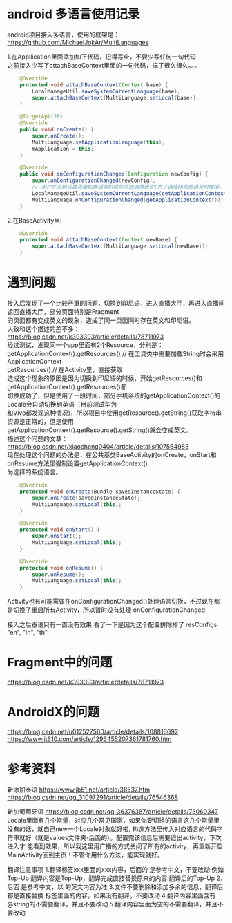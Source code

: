 # android 多语言使用记录  
android项目接入多语言，使用的框架是：https://github.com/MichaelJokAr/MultiLanguages  

1.在Appllication里面添加如下代码，记得写全，不要少写任何一句代码  
之前接入少写了attachBaseContext里面的一句代码，搞了很久很久。。。  
```Java
    @Override
    protected void attachBaseContext(Context base) {
        LocalManageUtil.saveSystemCurrentLanguage(base);
        super.attachBaseContext(MultiLanguage.setLocal(base));
    }

    @TargetApi(28)
    @Override
    public void onCreate() {
        super.onCreate();
        MultiLanguage.setApplicationLanguage(this);
        mApplication = this;
    }

    @Override
    public void onConfigurationChanged(Configuration newConfig) {
        super.onConfigurationChanged(newConfig);
        // 用户在系统设置页面切换语言时保存系统选择语言(为了选择随系统语言时使用，如果不保存，切换语言后就拿不到了）
        LocalManageUtil.saveSystemCurrentLanguage(getApplicationContext(), newConfig);
        MultiLanguage.onConfigurationChanged(getApplicationContext());
    }
```
2.在BaseActivity里:  
```Java
    @Override
    protected void attachBaseContext(Context newBase) {
        super.attachBaseContext(MultiLanguage.setLocal(newBase));
    }
```

# 遇到问题  
接入后发现了一个比较严重的问题，切换到印尼语，进入直播大厅，再进入直播间返回直播大厅，部分页面特别是Fragment  
的页面都有变成英文的现象，造成了同一页面同时存在英文和印尼语。  
大致和这个描述的差不多：https://blog.csdn.net/k393393/article/details/78711973  
经过测试，发现同一个app里面有2个Resource，分别是：  
getApplicationContext().getResources() // 在工具类中需要加载String时会采用ApplicationContext  
getResources() // 在Activity里，直接获取  
造成这个现象的原因是因为切换到印尼语的时候，开始getResources()和getApplicationContext().getResources()都  
切换成功了，但是使用了一段时间，部分手机系统的getApplicationContext()的Locale会自动切换到英语（目前测试华为  
和Vivo都发现这种情况)，所以项目中使用getResource().getString()获取字符串资源是正常的，但是使用  
getApplicationContext().getResource().getString()就会变成英文。  
描述这个问题的文章：https://blog.csdn.net/xiaocheng0404/article/details/107564983  
现在处理这个问题的办法是，在公共基类BaseActivity的onCreate，onStart和onResume方法里强制设置getApplicationContext()  
为选择的系统语言。  
```Java
    @Override
    protected void onCreate(Bundle savedInstanceState) {
        super.onCreate(savedInstanceState);
        MultiLanguage.setLocal(this);
    }

    @Override
    protected void onStart() {
        super.onStart();
        MultiLanguage.setLocal(this);
    }

    @Override
    protected void onResume() {
        super.onResume();
        MultiLanguage.setLocal(this);
    }
```
Activity也有可能需要在onConfigurationChanged()处理语言切换，不过现在都是切换了重启所有Activity，所以暂时没有处理
onConfigurationChanged

接入之后泰语只有一直没有效果
看了一下是因为这个配置排除掉了
        resConfigs "en", "in", "th"

# Fragment中的问题  
https://blog.csdn.net/k393393/article/details/78711973  

# AndroidX的问题  
https://blog.csdn.net/u012527560/article/details/108816692  
https://www.it610.com/article/1296455207361781760.htm  

# 参考资料
新添加泰语
https://www.jb51.net/article/38537.htm
https://blog.csdn.net/qq_31097291/article/details/76546368

新加葡萄牙语
https://blog.csdn.net/qq_36376387/article/details/73069347
Locale里面有几个常量，对应几个常见国家，如果你要切换的语言这几个常量里没有的话，就自己new一个Locale对象就好啦,
构造方法里传入对应语言的代码字符串就好（就是values文件夹-后面的）。配置完该信息后需要退出activity，下次进入才
能看到效果，所以我这里用广播的方式关闭了所有的activity，再重新开启MainActivity回到主页！不管你用什么方法，能实现就好。

翻译注意事项
1.翻译标签<string>xxx</string>里面的xxx内容，后面的 <!-- --> 是参考中文，不要改动
例如 <string name="dino_common_charge">Top-Up</string> <!-- 充值 -->
翻译内容是Top-Up，翻译完成直接替换原来的内容
<string name="dino_common_charge">翻译后的Top-Up</string> <!-- 充值 -->
2.后面<!-- --> 是参考中文，以<string> </string>的英文内容为准
3.文件不要删除和添加多余的信息，翻译后都是直接替换<string> </string>标签里面的内容，如果没有翻译，不要改动
4.翻译内容里面含有@string的不需要翻译，并且不要改动
5.翻译内容里面为空的不需要翻译，并且不要改动













